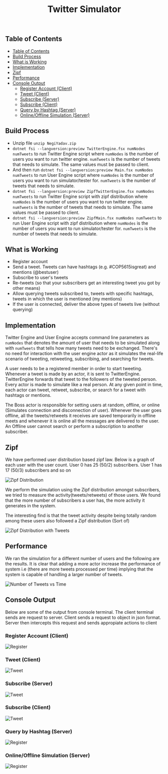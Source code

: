 <h1 align="center"> Twitter Simulator </h1> <br>

## Table of Contents

- [Table of Contents](#table-of-contents)
- [Build Process](#build-process)
- [What is Working](#what-is-working)
- [Implementation](#implementation)
- [Zipf](#zipf)
- [Performance](#performance)
- [Console Output](#console-output)
  - [Register Account (Client)](#register-account-client)
  - [Tweet (Client)](#tweet-client)
  - [Subscribe (Server)](#subscribe-server)
  - [Subscribe (Client)](#subscribe-client)
  - [Query by Hashtag (Server)](#query-by-hashtag-server)
  - [Online/Offline Simulation (Server)](#onlineoffline-simulation-server)

## Build Process

- Unzip file `unzip NegiYadav.zip`
- `dotnet fsi --langversion:preview TwitterEngine.fsx numNodes numTweets` to run Twitter Engine script where `numNodes` is the number of users you want to run twitter engine. `numTweets` is the number of tweets that needs to simulate. The same values must be passed to client.
- And then run `dotnet fsi --langversion:preview Main.fsx numNodes numTweets` to run User Engine script where `numNodes` is the number of users you want to run simulator/tester for. `numTweets` is the number of tweets that needs to simulate.
- `dotnet fsi --langversion:preview ZipfTwitterEngine.fsx numNodes numTweets` to run Twitter Engine script with zipf distribution where `numNodes` is the number of users you want to run twitter engine. `numTweets` is the number of tweets that needs to simulate. The same values must be passed to client.
- `dotnet fsi --langversion:preview ZipfMain.fsx numNodes numTweets` to run User Engine script with zipf distribution where `numNodes` is the number of users you want to run simulator/tester for. `numTweets` is the number of tweets that needs to simulate.

## What is Working

- Register account
- Send a tweet. Tweets can have hashtags (e.g. #COP5615isgreat) and mentions (@bestuser)
- Subscribe to user's tweets
- Re-tweets (so that your subscribers get an interesting tweet you got by other means)
- Allow querying tweets subscribed to, tweets with specific hashtags, tweets in which the user is mentioned (my mentions)
- If the user is connected, deliver the above types of tweets live (without querying)

## Implementation

Twitter Engine and User Engine accepts command line parameters as `numNodes` that denotes the amount of user that needs to be simulated along with `numTweets` that tells how many tweets need to be exchanged. There's no need for interaction with the user engine actor as it simulates the real-life scenario of tweeting, retweeting, subscribing, and searching for tweets.

A user needs to be a registered member in order to start tweeting. Whenever a tweet is made by an actor, it is sent to TwitterEngine. TwitterEngine forwards that tweet to the followers of the tweeted person. Every actor is made to simulate like a real person. At any given point in time, each actor can tweet, retweet, subscribe, or search for a tweet with hashtags or mentions.

The Boss actor is responsible for setting users at random, offline, or online (Simulates connection and disconnection of user). Whenever the user goes offline, all the tweets/retweets it receives are saved temporarily in offline meets and whenever it is online all the messages are delivered to the user. An Offline user cannot search or perform a subscription to another subscriber.
## Zipf

We have performed user distribution based zipf law. Below is a graph of each user with the user count. User 0 has 25 (50/2) subscribers. User 1 has 17 (50/3) subscribers and so on

![Zipf Distribution](./docs/zipfsub.png)

We perform the simulation using the Zipf distribution amongst subscribers, we tried to measure the activity(tweets/retweets) of those users. We found that the more number of subscribers a user has, the more activity it generates in the system.

The interesting find is that the tweet activity despite being totally random among these users also followed a Zipf distribution (Sort of)

![Zipf Distribution with Tweets](./docs/zipf.png)
## Performance

We ran the simulation for a different number of users and the following are the results. It is clear that adding a more actor increase the performance of system i.e (there are more tweets processed per time) implying that the system is capable of handling a larger number of tweets.

![Number of Tweets vs Time](./docs/number_tweets_time.png)

## Console Output

Below are some of the output from console terminal. The client terminal sends are request to server. Client sends a request to object in json format. Server then intercepts this request and sends appropiate actions to client

### Register Account (Client)

![Register](./docs/register.png)

### Tweet (Client)

![Tweet](./docs/tweet.png)

### Subscribe (Server)

![Tweet](./docs/subscribe.png)

### Subscribe (Client)

![Tweet](./docs/client_subs.png)

### Query by Hashtag (Server)

![Register](./docs/serverQuery.png)

### Online/Offline Simulation (Server)

![Register](./docs/onoff.png)